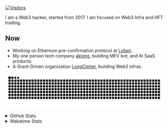 <!-- markdownlint-disable MD041 MD010 MD033 -->
[![Visitors](https://api.visitorbadge.io/api/daily?path=Akagi201%2FAkagi201&label=Visitors%20Today&countColor=%2337d67a)](https://visitorbadge.io/status?path=Akagi201%2FAkagi201)

I am a Web3 hacker, started from 2017. I am focused on Web3 Infra and HFT trading.

## Now

* Working on Ethereum pre-confirmation protocol at [Luban](https://github.com/lu-bann).
* My one person tech company [akjong](https://github.com/akjong), building MEV bot, and AI SaaS products.
* A Grant-Driven organization [LongCipher](https://github.com/longcipher), building Web3 infras.

[![github contribution grid snake animation](https://raw.githubusercontent.com/Akagi201/Akagi201/output/github-contribution-grid-snake.svg#gh-light-mode-only)](https://github.com/Akagi201)

<details>
<summary>GitHub Stats</summary>
  <a href="https://github.com/Akagi201"><img alt="Profile Detail" src="https://raw.githubusercontent.com/Akagi201/Akagi201/master/profile-summary-card-output/dracula/0-profile-details.svg" /></a>
  <a href="https://github.com/Akagi201"><img alt="Github Stats" src="https://raw.githubusercontent.com/Akagi201/Akagi201/master/profile-summary-card-output/dracula/3-stats.svg" /></a>
  <a href="https://github.com/Akagi201"><img alt="Lang By Commits" src="https://raw.githubusercontent.com/Akagi201/Akagi201/master/profile-summary-card-output/dracula/2-most-commit-language.svg" /></a>
</details>

<details>
<summary>Wakatime Stats</summary>
<br>

<!--START_SECTION:waka-->

```txt
From: 14 January 2025 - To: 21 January 2025

Total Time: 26 hrs 55 mins

Other              14 hrs 50 mins  █████████████▓░░░░░░░░░░░   55.11 %
Rust               4 hrs 18 mins   ████░░░░░░░░░░░░░░░░░░░░░   15.97 %
sh                 2 hrs 13 mins   ██░░░░░░░░░░░░░░░░░░░░░░░   08.24 %
Markdown           1 hr 15 mins    █░░░░░░░░░░░░░░░░░░░░░░░░   04.66 %
YAML               51 mins         ▓░░░░░░░░░░░░░░░░░░░░░░░░   03.20 %
TypeScript         46 mins         ▓░░░░░░░░░░░░░░░░░░░░░░░░   02.88 %
Jupyter Notebook   27 mins         ▒░░░░░░░░░░░░░░░░░░░░░░░░   01.71 %
TOML               26 mins         ▒░░░░░░░░░░░░░░░░░░░░░░░░   01.65 %
Bash               19 mins         ▒░░░░░░░░░░░░░░░░░░░░░░░░   01.23 %
Go                 19 mins         ▒░░░░░░░░░░░░░░░░░░░░░░░░   01.23 %
```

<!--END_SECTION:waka-->

</details>

